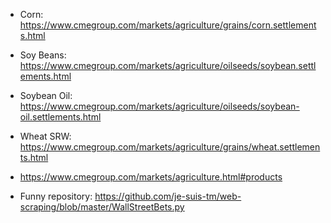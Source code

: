 - Corn: https://www.cmegroup.com/markets/agriculture/grains/corn.settlements.html
- Soy Beans: https://www.cmegroup.com/markets/agriculture/oilseeds/soybean.settlements.html
- Soybean Oil: https://www.cmegroup.com/markets/agriculture/oilseeds/soybean-oil.settlements.html

- Wheat SRW: https://www.cmegroup.com/markets/agriculture/grains/wheat.settlements.html

- https://www.cmegroup.com/markets/agriculture.html#products



- Funny repository: https://github.com/je-suis-tm/web-scraping/blob/master/WallStreetBets.py